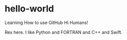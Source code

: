 # hello-world
Learning How to use GitHub
Hi Humans!

Rex here.  I like Python and FORTRAN and C++ and Swift.
